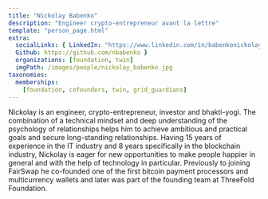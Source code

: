 ```yaml
---
title: "Nickolay Babenko"
description: "Engineer crypto-entrepreneur avant la lettre"
template: "person_page.html"
extra:
  socialLinks: { LinkedIn: "https://www.linkedin.com/in/babenkonickolay/",
  Github: https://github.com/nbabenko }
  organizations: [foundation, twin]
  imgPath: /images/people/nickolay_babenko.jpg
taxonomies:
  memberships:
    [foundation, cofounders, twin, grid_guardians]
---
```


Nickolay is an engineer, crypto-entrepreneur, investor and bhakti-yogi. The combination of a technical mindset and deep understanding of the psychology of relationships helps him to achieve ambitious and practical goals and secure long-standing relationships. Having 15 years of experience in the IT industry and 8 years specifically in the blockchain industry, Nickolay is eager for new opportunities to make people happier in general and with the help of technology in particular. Previously to joining FairSwap he co-founded one of the first bitcoin payment processors and multicurrency wallets and later was part of the founding team at ThreeFold Foundation.
